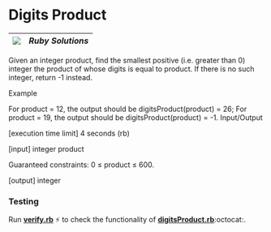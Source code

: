 # Digits Product
| ![](https://app.codesignal.com/user-icons/languages/rb.svg) | ***Ruby Solutions*** |
|---|---|

Given an integer product, find the smallest positive (i.e. greater than 0) integer the product of whose digits is equal to product. If there is no such integer, return -1 instead.

Example

For product = 12, the output should be
digitsProduct(product) = 26;
For product = 19, the output should be
digitsProduct(product) = -1.
Input/Output

[execution time limit] 4 seconds (rb)

[input] integer product

Guaranteed constraints:
0 ≤ product ≤ 600.

[output] integer


### Testing

Run [**verify.rb**](./verify.rb) :zap: to check the functionality of [**digitsProduct.rb**](./digitsProduct.rb):octocat:.
